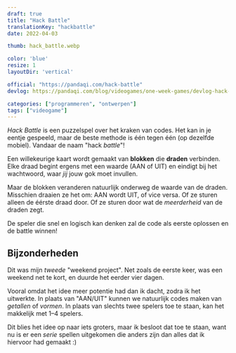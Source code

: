 ```yaml
---
draft: true
title: "Hack Battle"
translationKey: "hackbattle"
date: 2022-04-03

thumb: hack_battle.webp

color: 'blue'
resize: 1
layoutDir: 'vertical'

official: "https://pandaqi.com/hack-battle"
devlog: https://pandaqi.com/blog/videogames/one-week-games/devlog-hack-battle

categories: ["programmeren", "ontwerpen"]
tags: ["videogame"]
---
```


_Hack Battle_ is een puzzelspel over het kraken van codes. Het kan in je eentje gespeeld, maar de beste methode is één tegen één (op dezelfde mobiel). Vandaar de naam "hack _battle_"!

Een willekeurige kaart wordt gemaakt van **blokken** die **draden** verbinden. Elke draad begint ergens met een waarde (AAN of UIT) en eindigt bij het wachtwoord, waar _jij_ jouw gok moet invullen.

Maar de blokken veranderen natuurlijk onderweg de waarde van de draden. Misschien draaien ze het om: AAN wordt UIT, of vice versa. Of ze sturen alleen de éérste draad door. Of ze sturen door wat de _meerderheid_ van de draden zegt.

De speler die snel en logisch kan denken zal de code als eerste oplossen en de battle winnen!

## Bijzonderheden
Dit was mijn _tweede_ "weekend project". Net zoals de eerste keer, was een weekend net te kort, en duurde het eerder vier dagen.

Vooral omdat het idee meer potentie had dan ik dacht, zodra ik het uitwerkte. In plaats van "AAN/UIT" kunnen we natuurlijk codes maken van _getallen_ of _vormen_. In plaats van slechts twee spelers toe te staan, kan het makkelijk met 1&ndash;4 spelers.

Dit blies het idee op naar iets groters, maar ik besloot dat toe te staan, want nu is er een _serie_ spellen uitgekomen die anders zijn dan alles dat ik hiervoor had gemaakt :)